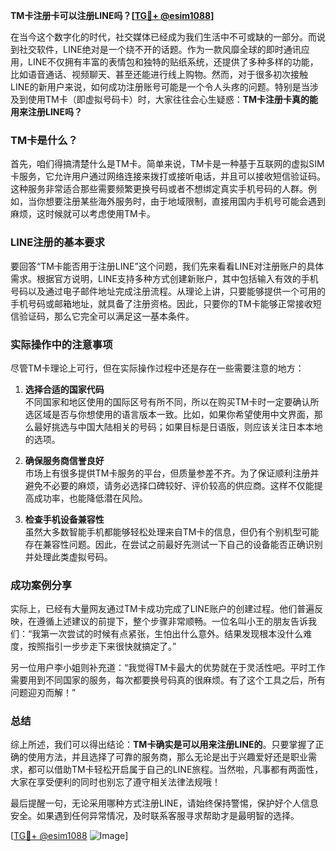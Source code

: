 **TM卡注册卡可以注册LINE吗？[[TG💪+ @esim1088](https://t.me/s/esim1088)]**

在当今这个数字化的时代，社交媒体已经成为我们生活中不可或缺的一部分。而说到社交软件，LINE绝对是一个绕不开的话题。作为一款风靡全球的即时通讯应用，LINE不仅拥有丰富的表情包和独特的贴纸系统，还提供了多种多样的功能，比如语音通话、视频聊天、甚至还能进行线上购物。然而，对于很多初次接触LINE的新用户来说，如何成功注册账号可能是一个令人头疼的问题。特别是当涉及到使用TM卡（即虚拟号码卡）时，大家往往会心生疑惑：**TM卡注册卡真的能用来注册LINE吗？**

### TM卡是什么？

首先，咱们得搞清楚什么是TM卡。简单来说，TM卡是一种基于互联网的虚拟SIM卡服务，它允许用户通过网络连接来拨打或接听电话，并且可以接收短信验证码。这种服务非常适合那些需要频繁更换号码或者不想绑定真实手机号码的人群。例如，当你想要注册某些海外服务时，由于地域限制，直接用国内手机号可能会遇到麻烦，这时候就可以考虑使用TM卡。

### LINE注册的基本要求

要回答“TM卡能否用于注册LINE”这个问题，我们先来看看LINE对注册账户的具体需求。根据官方说明，LINE支持多种方式创建新账户，其中包括输入有效的手机号码以及通过电子邮件地址完成注册流程。从理论上讲，只要能够提供一个可用的手机号码或邮箱地址，就具备了注册资格。因此，只要你的TM卡能够正常接收短信验证码，那么它完全可以满足这一基本条件。

### 实际操作中的注意事项

尽管TM卡理论上可行，但在实际操作过程中还是存在一些需要注意的地方：

1. **选择合适的国家代码**  
   不同国家和地区使用的国际区号有所不同，所以在购买TM卡时一定要确认所选区域是否与你想使用的语言版本一致。比如，如果你希望使用中文界面，那么最好挑选与中国大陆相关的号码；如果目标是日语版，则应该关注日本本地的选项。

2. **确保服务商信誉良好**  
   市场上有很多提供TM卡服务的平台，但质量参差不齐。为了保证顺利注册并避免不必要的麻烦，请务必选择口碑较好、评价较高的供应商。这样不仅能提高成功率，也能降低潜在风险。

3. **检查手机设备兼容性**  
   虽然大多数智能手机都能够轻松处理来自TM卡的信息，但仍有个别机型可能存在兼容性问题。因此，在尝试之前最好先测试一下自己的设备能否正确识别并处理此类虚拟号码。

### 成功案例分享

实际上，已经有大量网友通过TM卡成功完成了LINE账户的创建过程。他们普遍反映，在遵循上述建议的前提下，整个步骤非常顺畅。一位名叫小王的朋友告诉我们：“我第一次尝试的时候有点紧张，生怕出什么意外。结果发现根本没什么难度，按照指引一步步走下来很快就搞定了。”

另一位用户李小姐则补充道：“我觉得TM卡最大的优势就在于灵活性吧。平时工作需要用到不同国家的服务，每次都要换号码真的很麻烦。有了这个工具之后，所有问题迎刃而解！”

### 总结

综上所述，我们可以得出结论：**TM卡确实是可以用来注册LINE的**。只要掌握了正确的使用方法，并且选择了可靠的服务商，那么无论是出于兴趣爱好还是职业需求，都可以借助TM卡轻松开启属于自己的LINE旅程。当然啦，凡事都有两面性，大家在享受便利的同时也别忘了遵守相关法律法规哦！

最后提醒一句，无论采用哪种方式注册LINE，请始终保持警惕，保护好个人信息安全。如果遇到任何异常情况，及时联系客服寻求帮助才是最明智的选择。

[[TG💪+ @esim1088](https://t.me/s/esim1088) ![Image](https://i.postimg.cc/4NQfJmqS/Snipaste-2025-05-13-00-14-12.png)]
